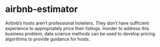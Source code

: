 # airbnb-estimator
Airbnb’s hosts aren’t professional hoteliers. They don’t have sufficient experience to appropriately price their listings. Inorder to address this  business  problem,  data  science  methods  can  be  used  to  develop  pricing  algorithms  to  provide guidance  for  hosts.
